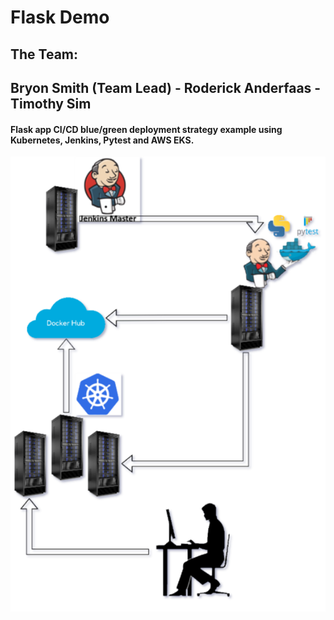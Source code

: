 # Flask Demo

## The Team:
## Bryon Smith (Team Lead) - Roderick Anderfaas - Timothy Sim

#### Flask app CI/CD blue/green deployment strategy example using Kubernetes, Jenkins, Pytest and AWS EKS.

<img src="images/project2.png" alt="Kubernetes Pipeline demo project 2" width="800px">
